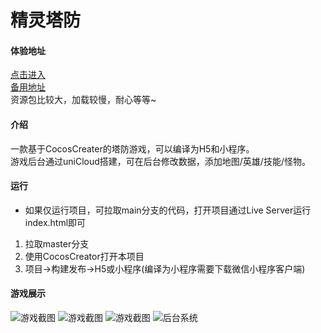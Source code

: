 # 精灵塔防
#### 体验地址
[点击进入](https://orcs-td.gitee.io/index.html)  
[备用地址](https://static-5afd7a04-9817-4b73-8f96-96fba1ee24c9.bspapp.com/game/)  
资源包比较大，加载较慢，耐心等等~
#### 介绍
一款基于CocosCreater的塔防游戏，可以编译为H5和小程序。    
游戏后台通过uniCloud搭建，可在后台修改数据，添加地图/英雄/技能/怪物。

#### 运行
* 如果仅运行项目，可拉取main分支的代码，打开项目通过Live Server运行index.html即可

1. 拉取master分支
2. 使用CocosCreator打开本项目
3. 项目->构建发布->H5或小程序(编译为小程序需要下载微信小程序客户端)

#### 游戏展示
![游戏截图](https://p3-juejin.byteimg.com/tos-cn-i-k3u1fbpfcp/27b73d28753243cfaa8e281e71dbff50~tplv-k3u1fbpfcp-zoom-in-crop-mark:1512:0:0:0.awebp?)
![游戏截图](https://p5.ssl.qhimg.com/t01693eaa33512a329d.webp)
![游戏截图](https://vkceyugu.cdn.bspapp.com/VKCEYUGU-5afd7a04-9817-4b73-8f96-96fba1ee24c9/042bde17-51d2-4207-9bb2-2ac454912532.jpg)
![后台系统](https://vkceyugu.cdn.bspapp.com/VKCEYUGU-5afd7a04-9817-4b73-8f96-96fba1ee24c9/a9dc6b0e-071d-40f8-a081-22acd8c9c759.png)




